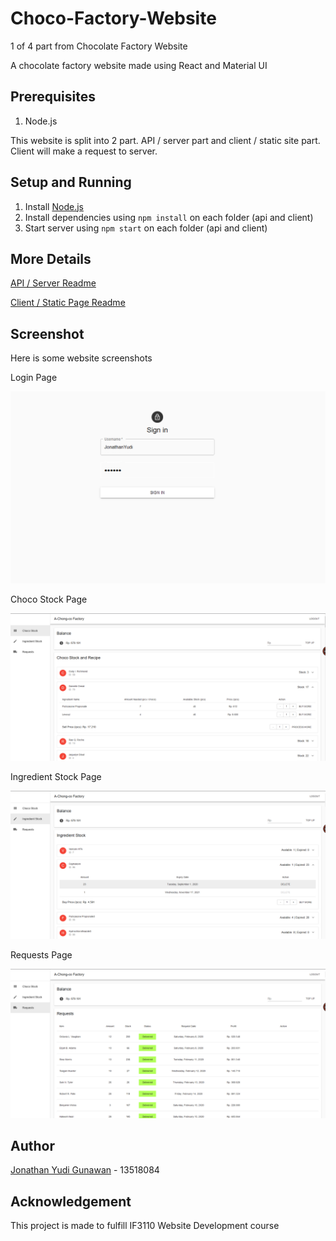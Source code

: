 # Choco-Factory-Website

1 of 4 part from Chocolate Factory Website

A chocolate factory website made using React and Material UI

## Prerequisites

1. Node.js

This website is split into 2 part. API / server part and client / static site part. Client will make a request to server.

## Setup and Running

1. Install [Node.js](https://nodejs.org/en/)
1. Install dependencies using `npm install` on each folder (api and client)
1. Start server using `npm start` on each folder (api and client)

## More Details

[API / Server Readme](./api/README.md)

[Client / Static Page Readme](./client/README.md)

## Screenshot

Here is some website screenshots

Login Page

<img src="./client/screenshot/login.png">

Choco Stock Page

<img src="./client/screenshot/chocostock.png">

Ingredient Stock Page

<img src="./client/screenshot/ingredientstock.png">

Requests Page

<img src="./client/screenshot/request.png">

## Author

[Jonathan Yudi Gunawan](https://github.com/JonathanGun/) - 13518084

## Acknowledgement

This project is made to fulfill IF3110 Website Development course

